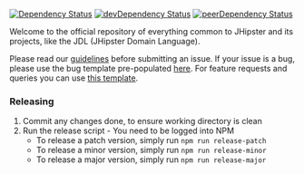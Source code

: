 [![Dependency Status](https://david-dm.org/jhipster/jhipster-core.svg)](https://david-dm.org/jhipster/jhipster-core) [![devDependency Status](https://david-dm.org/jhipster/jhipster-core/dev-status.svg)](https://david-dm.org/jhipster/jhipster-core#info=devDependencies) [![peerDependency Status](https://david-dm.org/jhipster/jhipster-core/peer-status.svg)](https://david-dm.org/jhipster/jhipster-core#info=peerDependencies)

Welcome to the official repository of everything common to JHipster and its projects, like the JDL (JHipster Domain Language).

Please read our [guidelines](/CONTRIBUTING.md#submitting-an-issue) before submitting an issue.
If your issue is a bug, please use the bug template pre-populated [here](https://github.com/jhipster/jhipster-core/issues/new?template=BUG_REPORT.md).
For feature requests and queries you can use [this template](https://github.com/jhipster/jhipster-core/issues/new?template=FEATURE_REQUEST.md).

### Releasing

1. Commit any changes done, to ensure working directory is clean
2. Run the release script - You need to be logged into NPM
    * To release a patch version, simply run `npm run release-patch`
    * To release a minor version, simply run `npm run release-minor`
    * To release a major version, simply run `npm run release-major`

